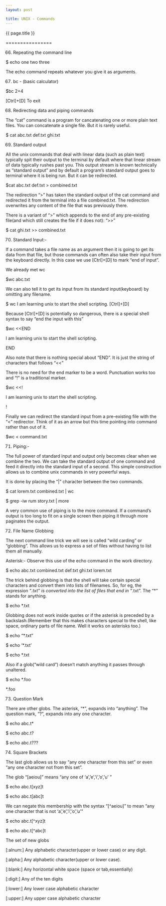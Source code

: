 ```yaml
---
layout: post

title: UNIX - Commands
---
```




{{ page.title }}

================

66) Repeating the command line

$ echo one two three

The echo command repeats whatever you give it as arguments.

67) bc - (basic calculator)

$bc 2+4

[Ctrl]+[D]   To exit

68) Redirecting data and piping commands

The “cat” command is a program for cancatenating one or more plain text files. You can concatenate a single file. But it is rarely useful.

$ cat abc.txt def.txt ghi.txt

69) Standard output

All the unix commands that deal with linear data (such as plain text) typically spit their output to the terminal by default where that linear stream of data typically rushes past you. This output stream is known technically as “standard output” and by default a program’s standard output goes to terminal where it is being run. But it can be redirected.

$cat abc.txt def.txt > combined.txt

The redirection “>” has taken the standard output of the cat command and redirected it from the terminal into a file combined.txt. The redirection overwrites any content of the file that was previously there.

There is a variant of “>” which appends to the end of any pre-existing file(and which still creates the file if it does not): “>>”

$ cat ghi.txt >> combined.txt

70) Standard Input:- 

If a command takes a file name as an argument then it is going to get its data from that file, but those commands  can often also take their input from the keyboard directly. In this case we use [Ctrl]+[D] to mark “end of input”.

We already met wc

$wc abc.txt

We can also tell it to get its input from its standard input(keyboard) by omitting any filename.

$ wc I am learning unix to start the shell scripting. [Ctrl]+[D]

Because  [Ctrl]+[D] is potentially so dangerous, there is a special shell syntax to say “end the input with this”

$wc <<END

I am learning unix to start the shell scripting.

END

Also note that there is nothing special about “END”. It is just the string of characters that follows “<<”

There is no need for the end marker to be a word. Punctuation works too and “!” is a traditional marker.

$wc <<!

I am learning unix to start the shell scripting.

!

Finally we can redirect the standard input from a pre-existing file with the “<” redirector. Think of it as an arrow but this time pointing into command rather than out of it.

$wc < command.txt

71) Piping:- 

The full power of standard input and output only becomes clear when we combine the two. We can take the standard output of one command and feed it directly into the standard input of a second. This simple construction allows us to combine unix commands in very powerful ways.

It is done by placing the “|” character between the two commands.

$ cat lorem.txt combined.txt | wc

$ grep -iw rum story.txt | more

A very common use of piping is to the more command. If a command’s output is too long to fit on a single screen then piping it through more paginates the output.

72) File Name Globbing

The next command line trick we will see is called “wild carding” or “globbing”. This allows us to express a set of files without having to list them all manually.

Asterisk:- Observe this use of the echo command in the work directory.

$ echo abc.txt combined.txt def.txt ghi.txt lorem.txt 

The trick behind globbing is that the shell will take certain special characters and convert them into lists of filenames. So, for eg, the expression “*.txt” is converted into the list of files that end in “*.txt”. The “*” stands for anything.

$ echo *.txt

Globbing does not work inside quotes or if the asterisk is preceded by a backslash.(Remember that this makes characters special to the shell, like space, ordinary parts of file name. Well it works on asterisks too.)

$ echo “*.txt”

$ echo ‘*.txt’

$ echo \*.txt

Also if a glob(“wild card”) doesn’t match anything it passes through unaltered.

$ echo *.foo

*.foo

73) Question Mark

There are other globs. The asterisk, “*”, expands into “anything”. The question mark, “?”, expands into any one character.

$ echo abc.t*

$ echo abc.t?

$ echo abc.t???

74) Square Brackets

The last glob allows us to say “any one character from this set” or even “any one character not from this set”.

The glob “[aeiou]” means “any one of ‘a’,’e’,’i’,’o’,’u’ ”

$ echo abc.t[xyz]t

$ echo abc.t[abc]t

We can negate this membership with the syntax “[^aeiou]” to mean “any one character that is not ‘a’,’e’,’i’,’o’,’u’”

$ echo abc.t[^xyz]t

$ echo abc.t[^abc]t

The set of new globs

[:alnum:]   Any alphabetic character(upper or lower case) or any digit.

[:alpha:]    Any alphabetic character(upper or lower case).

[:blank:]    Any horizontal white space (space or tab,essentially)

[:digit:]      Any of the ten digits

[:lower:]    Any lower case alphabetic character

[:upper:]    Any upper case alphabetic character
